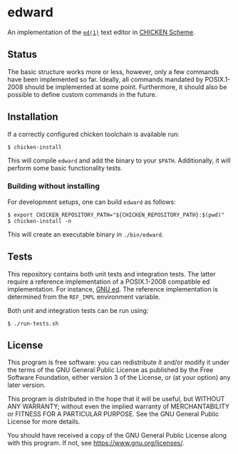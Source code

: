 # edward

An implementation of the [`ed(1)`][ed posix] text editor in [CHICKEN Scheme][chicken].

## Status

The basic structure works more or less, however, only a few commands
have been implemented so far. Ideally, all commands mandated by
POSIX.1-2008 should be implemented at some point. Furthermore, it should
also be possible to define custom commands in the future.

## Installation

If a correctly configured chicken toolchain is available run:

	$ chicken-install

This will compile `edward` and add the binary to your `$PATH`.
Additionally, it will perform some basic functionality tests.

### Building without installing

For development setups, one can build `edward` as follows:

	$ export CHICKEN_REPOSITORY_PATH="${CHICKEN_REPOSITORY_PATH}:$(pwd)"
	$ chicken-install -n

This will create an executable binary in `./bin/edward`.

## Tests

This repository contains both unit tests and integration tests. The
latter require a reference implementation of a POSIX.1-2008 compatible
ed implementation. For instance, [GNU ed][gnu ed]. The reference
implementation is determined from the `REF_IMPL` environment variable.

Both unit and integration tests can be run using:

	$ ./run-tests.sh

## License

This program is free software: you can redistribute it and/or modify it
under the terms of the GNU General Public License as published by the
Free Software Foundation, either version 3 of the License, or (at your
option) any later version.

This program is distributed in the hope that it will be useful, but
WITHOUT ANY WARRANTY; without even the implied warranty of
MERCHANTABILITY or FITNESS FOR A PARTICULAR PURPOSE. See the GNU General
Public License for more details.

You should have received a copy of the GNU General Public License along
with this program. If not, see <https://www.gnu.org/licenses/>.

[ed posix]: https://pubs.opengroup.org/onlinepubs/009695399/utilities/ed.html
[chicken]: https://call-cc.org
[gnu ed]: https://www.gnu.org/software/ed/
